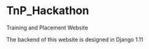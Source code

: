 # TnP_Hackathon
Training and Placement Website

The backend of this website is designed in Django 1.11

